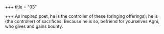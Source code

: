 +++
title = "03"

+++
As inspired poet, he is the controller of these (bringing offerings); he is  (the controller) of sacrifices. Because he is so,
befriend for yourselves Agni, who gives and gains bounty.